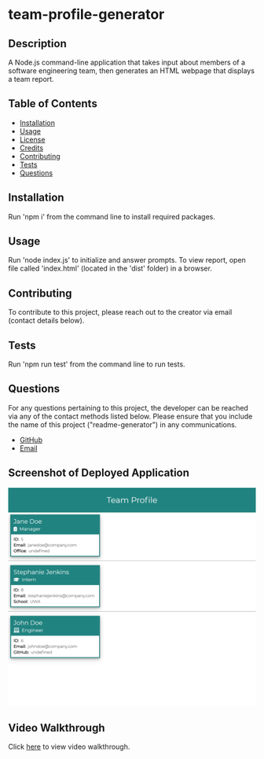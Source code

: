 # team-profile-generator

## Description

A Node.js command-line application that takes input about members of a software engineering team, then generates an HTML webpage that displays a team report.

## Table of Contents

-   [Installation](#installation)
-   [Usage](#usage)
-   [License](#license)
-   [Credits](#credits)
-   [Contributing](#contributing)
-   [Tests](#tests)
-   [Questions](#questions)

## Installation

Run 'npm i' from the command line to install required packages.

## Usage

Run 'node index.js' to initialize and answer prompts. To view report, open file called 'index.html' (located in the 'dist' folder) in a browser.

## Contributing

To contribute to this project, please reach out to the creator via email (contact details below).

## Tests

Run 'npm run test' from the command line to run tests. 

## Questions

For any questions pertaining to this project, the developer can be reached via any of the contact methods listed below.
Please ensure that you include the name of this project ("readme-generator") in any communications.

-   [GitHub](https://github.com/stephje)
-   [Email](mailto:s.jenkins3018@gmail.com)

## Screenshot of Deployed Application

![Screenshot of Application](./dist/assets/images/screenshot.png)

## Video Walkthrough

Click [here](https://drive.google.com/file/d/1t8DYxcrco1yHBf4_5lzm-UxT4Nh1k0MF/view) to view video walkthrough.